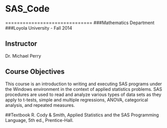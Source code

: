 # SAS_Code
==============================
###Mathematics Department
###Loyola University - Fall 2014

## Instructor
Dr. Michael Perry

## Course Objectives

This course is an introduction to writing and executing SAS programs under the Windows environment in the context of applied statistics problems. SAS procedures are used to read and analyze various types of data sets as they apply to t-tests, simple and multiple regressions, ANOVA, categorical analysis, and repeated measures.

##Textbook 
R. Cody & Smith, Applied Statistics and the SAS Programming Language, 5th ed., Prentice-Hall.

